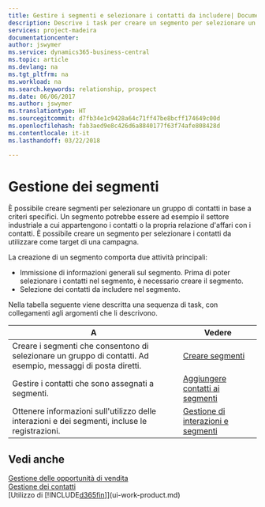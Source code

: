 ```yaml
---
title: Gestire i segmenti e selezionare i contatti da includere| Documenti Microsoft
description: Descrive i task per creare un segmento per selezionare un gruppo di contatti in base a criteri specifici, ad esempio, contatti in un settore specifico a cui si desidera rivolgersi.
services: project-madeira
documentationcenter: 
author: jswymer
ms.service: dynamics365-business-central
ms.topic: article
ms.devlang: na
ms.tgt_pltfrm: na
ms.workload: na
ms.search.keywords: relationship, prospect
ms.date: 06/06/2017
ms.author: jswymer
ms.translationtype: HT
ms.sourcegitcommit: d7fb34e1c9428a64c71ff47be8bcff174649c00d
ms.openlocfilehash: fab3aed9e8c426d6a8840177f63f74afe808428d
ms.contentlocale: it-it
ms.lasthandoff: 03/22/2018

---
```

# <a name="managing-segments"></a>Gestione dei segmenti
È possibile creare segmenti per selezionare un gruppo di contatti in base a criteri specifici. Un segmento potrebbe essere ad esempio il settore industriale a cui appartengono i contatti o la propria relazione d'affari con i contatti. È possibile creare un segmento per selezionare i contatti da utilizzare come target di una campagna.

La creazione di un segmento comporta due attività principali:

* Immissione di informazioni generali sul segmento. Prima di poter selezionare i contatti nel segmento, è necessario creare il segmento.
* Selezione dei contatti da includere nel segmento.

Nella tabella seguente viene descritta una sequenza di task, con collegamenti agli argomenti che li descrivono. 

| A | Vedere |
| --- | --- |
| Creare i segmenti che consentono di selezionare un gruppo di contatti. Ad esempio, messaggi di posta diretti. |[Creare segmenti](marketing-how-create-segment.md) |
| Gestire i contatti che sono assegnati a segmenti. |[Aggiungere contatti ai segmenti](marketing-add-contact-segment.md) |
| Ottenere informazioni sull'utilizzo delle interazioni e dei segmenti, incluse le registrazioni. |[Gestione di interazioni e segmenti](marketing-interaction-segments.md) |

## <a name="see-also"></a>Vedi anche
[Gestione delle opportunità di vendita](marketing-manage-sales-opportunities.md)  
[Gestione dei contatti](marketing-contacts.md)  
[Utilizzo di [!INCLUDE[d365fin](includes/d365fin_md.md)]](ui-work-product.md)

